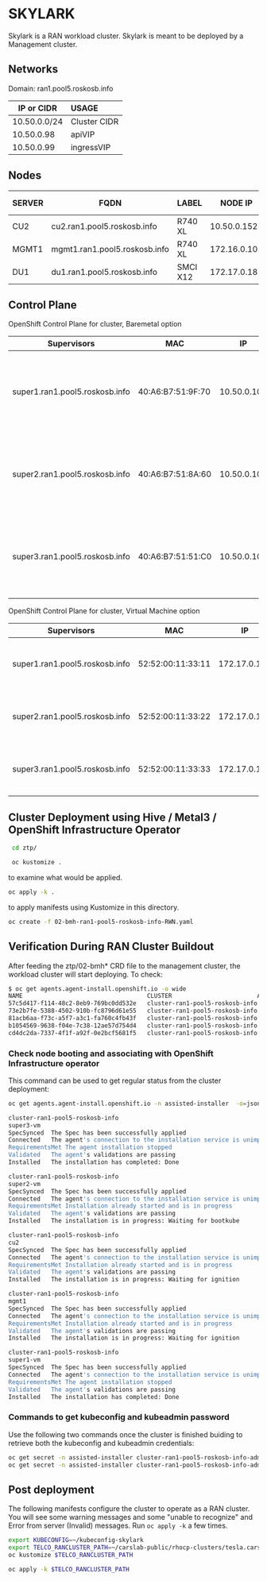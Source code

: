 # SKYLARK

Skylark is a RAN workload cluster.  Skylark is meant to be deployed by a Management cluster.

## Networks
Domain: ran1.pool5.roskosb.info

| IP or CIDR     | USAGE        |
|----------------|:-------------|
| 10.50.0.0/24   | Cluster CIDR |
| 10.50.0.98     | apiVIP       |
| 10.50.0.99     | ingressVIP   |

## Nodes
| SERVER   | FQDN                       | LABEL        | NODE IP      | SERVICE TAG | BMC IP        | LOCATION  |
|----------|----------------------------|--------------|--------------|-------------|---------------|-----------|
| CU2      | cu2.ran1.pool5.roskosb.info       | R740 XL      | 10.50.0.152  | B51TJ93     | 172.28.11.35  | LDC1      |
| MGMT1    | mgmt1.ran1.pool5.roskosb.info     | R740 XL      | 172.16.0.101 | B53TJ93     | 172.28.11.36  | LDC1      |
| DU1      | du1.ran1.pool5.roskosb.info       | SMCI X12     | 172.17.0.181 |             | 172.28.11.42  | FEC1      |

## Control Plane
OpenShift Control Plane for cluster, Baremetal option

| Supervisors              | MAC               | IP           | CONFIG                                   |
|--------------------------|-------------------|--------------|------------------------------------------|
| super1.ran1.pool5.roskosb.info  | 40:A6:B7:51:9F:70 | 10.50.0.101  | 96 vCPU, 192G RAM, 2*480 SSD, 2x1.6 NVMe |
| super2.ran1.pool5.roskosb.info  | 40:A6:B7:51:8A:60 | 10.50.0.102  | 96 vCPU, 192G RAM, 2*480 SSD, 2x1.6 NVMe |
| super3.ran1.pool5.roskosb.info  | 40:A6:B7:51:51:C0 | 10.50.0.103  | 96 vCPU, 192G RAM, 2*480 SSD, 2x1.6 NVMe |

OpenShift Control Plane for cluster, Virtual Machine option

| Supervisors              | MAC               | IP           | CONFIG                                  |
|--------------------------|-------------------|--------------|-----------------------------------------|
| super1.ran1.pool5.roskosb.info  | 52:52:00:11:33:11 | 172.17.0.121 | 8 vCPU, 16G RAM, 1*120GB Disk           |
| super2.ran1.pool5.roskosb.info  | 52:52:00:11:33:22 | 172.17.0.122 | 8 vCPU, 16G RAM, 1*120GB Disk           |
| super3.ran1.pool5.roskosb.info  | 52:52:00:11:33:33 | 172.17.0.123 | 8 vCPU, 16G RAM, 1*120GB Disk           |


## Cluster Deployment using Hive / Metal3 / OpenShift Infrastructure Operator

```bash
 cd ztp/
 ```

```bash
 oc kustomize .
 ```
 to examine what would be applied.

```bash
oc apply -k .
```

to apply manifests using Kustomize in this directory.

```bash
oc create -f 02-bmh-ran1-pool5-roskosb-info-RWN.yaml
```

## Verification During RAN Cluster Buildout
After feeding the ztp/02-bmh* CRD file to the management cluster, the workload cluster will start deploying.  To check:

``` bash
$ oc get agents.agent-install.openshift.io -o wide
NAME                                   CLUSTER                        APPROVED   ROLE     STAGE                  HOSTNAME
57c5d417-f114-48c2-8eb9-769bc0dd532e   cluster-ran1-pool5-roskosb-info   true       master   Done                   super3-vm   
73e2b7fe-5388-4502-910b-fc8796d61e55   cluster-ran1-pool5-roskosb-info   true       master   Waiting for bootkube   super2-vm   
81acb6aa-f73c-a5f7-a3c1-fa760c4fb43f   cluster-ran1-pool5-roskosb-info   true       worker   Waiting for ignition   cu2         
b1054569-9638-f04e-7c38-12ae57d754d4   cluster-ran1-pool5-roskosb-info   true       worker   Waiting for ignition   mgmt1       
cd4dc2da-7337-4f1f-a92f-0e2bcf5681f5   cluster-ran1-pool5-roskosb-info   true       master   Done                   super1-vm
```

### Check node booting and associating with OpenShift Infrastructure operator
This command can be used to get regular status from the cluster deployment:

```bash
oc get agents.agent-install.openshift.io -n assisted-installer  -o=jsonpath='{range .items[*]}{"\n"}{.spec.clusterDeploymentName.name}{"\n"}{.status.inventory.hostname}{"\n"}{range .status.conditions[*]}{.type}{"\t"}{.message}{"\n"}{end}'

cluster-ran1-pool5-roskosb-info
super3-vm
SpecSynced	The Spec has been successfully applied
Connected	The agent's connection to the installation service is unimpaired
RequirementsMet	The agent installation stopped
Validated	The agent's validations are passing
Installed	The installation has completed: Done

cluster-ran1-pool5-roskosb-info
super2-vm
SpecSynced	The Spec has been successfully applied
Connected	The agent's connection to the installation service is unimpaired
RequirementsMet	Installation already started and is in progress
Validated	The agent's validations are passing
Installed	The installation is in progress: Waiting for bootkube

cluster-ran1-pool5-roskosb-info
cu2
SpecSynced	The Spec has been successfully applied
Connected	The agent's connection to the installation service is unimpaired
RequirementsMet	Installation already started and is in progress
Validated	The agent's validations are passing
Installed	The installation is in progress: Waiting for ignition

cluster-ran1-pool5-roskosb-info
mgmt1
SpecSynced	The Spec has been successfully applied
Connected	The agent's connection to the installation service is unimpaired
RequirementsMet	Installation already started and is in progress
Validated	The agent's validations are passing
Installed	The installation is in progress: Waiting for ignition

cluster-ran1-pool5-roskosb-info
super1-vm
SpecSynced	The Spec has been successfully applied
Connected	The agent's connection to the installation service is unimpaired
RequirementsMet	The agent installation stopped
Validated	The agent's validations are passing
Installed	The installation has completed: Done
```

### Commands to get kubeconfig and kubeadmin password
Use the following two commands once the cluster is finished buiding to retrieve both the kubeconfig and kubeadmin credentials:

```bash
oc get secret -n assisted-installer cluster-ran1-pool5-roskosb-info-admin-kubeconfig -o json | jq -r '.data.kubeconfig' | base64 -d > ~/kubeconfig-skylark
oc get secret -n assisted-installer cluster-ran1-pool5-roskosb-info-admin-password -o json | jq -r '.data.password' | base64 -d > ~/kubeadmin-skylark
```

## Post deployment
The following manifests configure the cluster to operate as a RAN cluster.  You will see some warning messages and some "unable to recognize" and Error from server (Invalid) messages.  Run `oc apply -k` a few times.

```bash
export KUBECONFIG=~/kubeconfig-skylark
export TELCO_RANCLUSTER_PATH=~/carslab-public/rhocp-clusters/tesla.cars.lab
oc kustomize $TELCO_RANCLUSTER_PATH

oc apply -k $TELCO_RANCLUSTER_PATH
```
